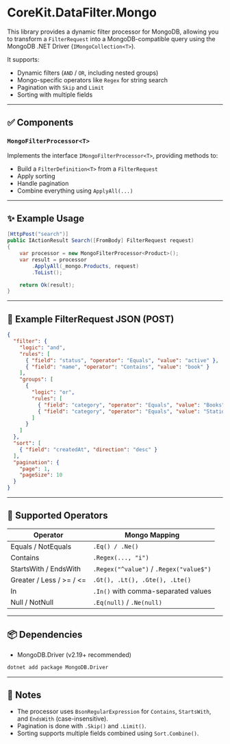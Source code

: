 # CoreKit.DataFilter.Mongo

This library provides a dynamic filter processor for MongoDB, allowing you to transform a `FilterRequest` into a MongoDB-compatible query using the MongoDB .NET Driver (`IMongoCollection<T>`).

It supports:

- Dynamic filters (`AND` / `OR`, including nested groups)
- Mongo-specific operators like `Regex` for string search
- Pagination with `Skip` and `Limit`
- Sorting with multiple fields

---

## ✅ Components

### `MongoFilterProcessor<T>`

Implements the interface `IMongoFilterProcessor<T>`, providing methods to:

- Build a `FilterDefinition<T>` from a `FilterRequest`
- Apply sorting
- Handle pagination
- Combine everything using `ApplyAll(...)`

---

## ✨ Example Usage

```csharp
[HttpPost("search")]
public IActionResult Search([FromBody] FilterRequest request)
{
    var processor = new MongoFilterProcessor<Product>();
    var result = processor
        .ApplyAll(_mongo.Products, request)
        .ToList();

    return Ok(result);
}
```

---

## 🧾 Example FilterRequest JSON (POST)

```json
{
  "filter": {
    "logic": "and",
    "rules": [
      { "field": "status", "operator": "Equals", "value": "active" },
      { "field": "name", "operator": "Contains", "value": "book" }
    ],
    "groups": [
      {
        "logic": "or",
        "rules": [
          { "field": "category", "operator": "Equals", "value": "Books" },
          { "field": "category", "operator": "Equals", "value": "Stationery" }
        ]
      }
    ]
  },
  "sort": [
    { "field": "createdAt", "direction": "desc" }
  ],
  "pagination": {
    "page": 1,
    "pageSize": 10
  }
}
```

---

## 🧠 Supported Operators

| Operator | Mongo Mapping |
|----------|----------------|
| Equals / NotEquals | `.Eq() / .Ne()` |
| Contains | `.Regex(..., "i")` |
| StartsWith / EndsWith | `.Regex("^value")` / `.Regex("value$")` |
| Greater / Less / >= / <= | `.Gt(), .Lt(), .Gte(), .Lte()` |
| In | `.In()` with comma-separated values |
| Null / NotNull | `.Eq(null)` / `.Ne(null)` |

---

## 📦 Dependencies

- MongoDB.Driver (v2.19+ recommended)

```bash
dotnet add package MongoDB.Driver
```

---

## 📘 Notes

- The processor uses `BsonRegularExpression` for `Contains`, `StartsWith`, and `EndsWith` (case-insensitive).
- Pagination is done with `.Skip()` and `.Limit()`.
- Sorting supports multiple fields combined using `Sort.Combine()`.
